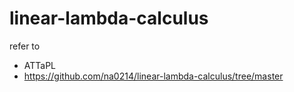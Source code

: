 # linear-lambda-calculus

refer to 
- ATTaPL
- https://github.com/na0214/linear-lambda-calculus/tree/master
